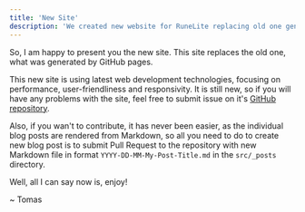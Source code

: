 ```yaml
---
title: 'New Site'
description: 'We created new website for RuneLite replacing old one generated by GitHub pages'
---
```


So, I am happy to present you the new site. This site replaces the old one, what
was generated by GitHub pages.

This new site is using latest web development technologies, focusing on
performance, user-friendliness and responsivity. It is still new, so if you will
have any problems with the site, feel free to submit issue on it's
[GitHub repository](https://github.com/runelite/runelite.net/issues).

Also, if you wan't to contribute, it has never been easier, as the individual
blog posts are rendered from Markdown, so all you need to do to create new blog
post is to submit Pull Request to the repository with new Markdown file in
format `YYYY-DD-MM-My-Post-Title.md` in the `src/_posts` directory.

Well, all I can say now is, enjoy!

~ Tomas
